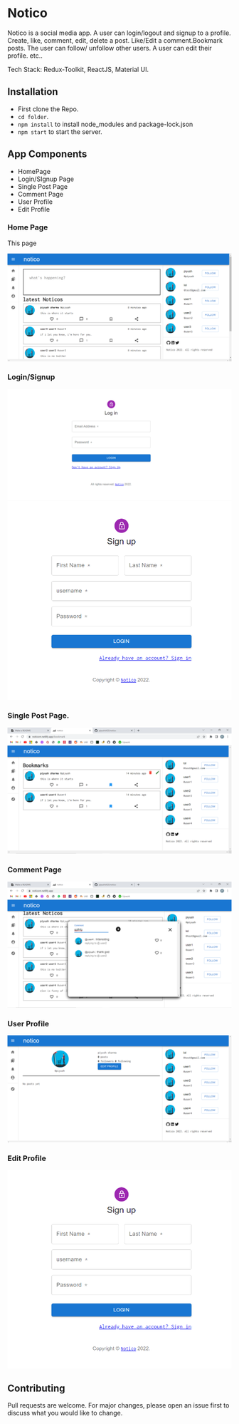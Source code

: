 # Notico

Notico is a social media app. A user can login/logout and signup to a profile. Create, like, comment, edit, delete a post. Like/Edit a comment.Bookmark posts. The user can follow/ unfollow other users. A user can edit their profile. etc.. 


Tech Stack: Redux-Toolkit, ReactJS, Material UI.

## Installation

* First clone the Repo.
* ```cd folder```.
* ``` npm install ``` to install node_modules and package-lock.json
* ```npm start``` to start the server. 

## App Components
* HomePage
* Login/SIgnup Page
* Single Post Page
* Comment Page
* User Profile
* Edit Profile

### Home Page
This page 

![Home Page](./screenshots/Screenshot%202022-09-26%20092143.png)


### Login/Signup

![Login](./screenshots/Screenshot%202022-09-26%20101218.png)
![Singup](./screenshots/Screenshot%202022-09-26%20101236.png)


### Single Post Page.

![Quiz Page](./screenshots/Screenshot%20(266).png)

### Comment Page

![Comment Page](./screenshots/Screenshot%20(264).png)

### User Profile

![User Profile](./screenshots/Screenshot%202022-09-26%20101650.png)


### Edit Profile

![Edit profile](./screenshots//Screenshot%202022-09-26%20101236.png)


## Contributing
Pull requests are welcome. For major changes, please open an issue first to discuss what you would like to change.
